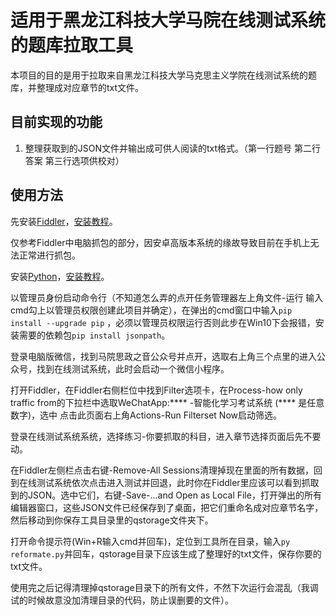 # 适用于黑龙江科技大学马院在线测试系统的题库拉取工具

本项目的目的是用于拉取来自黑龙江科技大学马克思主义学院在线测试系统的题库，并整理成对应章节的txt文件。

## 目前实现的功能

1. 整理获取到的JSON文件并输出成可供人阅读的txt格式。（第一行题号 第二行答案 第三行选项供校对）

## 使用方法

先安装[Fiddler](https://www.telerik.com/fiddler)，[安装教程](https://blog.csdn.net/ychgyyn/article/details/82154433)。

仅参考Fiddler中电脑抓包的部分，因安卓高版本系统的缘故导致目前在手机上无法正常进行抓包。

安装[Python](https://www.python.org/)，[安装教程](https://www.cnblogs.com/lvtaohome/p/11121377.html)。

以管理员身份启动命令行（不知道怎么弄的点开任务管理器左上角文件-运行 输入cmd勾上以管理员权限创建此项目并确定），在弹出的cmd窗口中输入`pip install --upgrade pip` ，必须以管理员权限运行否则此步在Win10下会报错，安装需要的依赖包`pip install jsonpath`。

登录电脑版微信，找到马院思政之音公众号并点开，选取右上角三个点里的进入公众号，找到在线测试系统，此时会启动一个微信小程序。

打开Fiddler，在Fiddler右侧栏位中找到Filter选项卡，在Process-how only traffic from的下拉栏中选取WeChatApp:**** -智能化学习考试系统 (**** 是任意数字)，选中 点击此页面右上角Actions-Run Filterset Now启动筛选。

登录在线测试系统系统，选择练习-你要抓取的科目，进入章节选择页面后先不要动。

在Fiddler左侧栏点击右键-Remove-All Sessions清理掉现在里面的所有数据，回到在线测试系统依次点击进入测试并回退，此时你在Fiddler里应该可以看到抓取到的JSON。选中它们，右键-Save-...and Open as Local File，打开弹出的所有编辑器窗口，这些JSON文件已经保存到了桌面，把它们重命名成对应章节名字，然后移动到你保存工具目录里的qstorage文件夹下。

打开命令提示符(Win+R输入cmd并回车)，定位到工具所在目录，输入`py reformate.py`并回车，qstorage目录下应该生成了整理好的txt文件，保存你要的txt文件。

使用完之后记得清理掉qstorage目录下的所有文件，不然下次运行会混乱（我调试的时候故意没加清理目录的代码，防止误删要的文件）。
